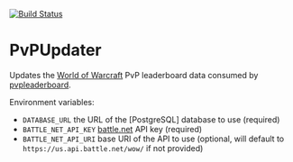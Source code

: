 [![Build Status](https://travis-ci.org/Exupery/pvpupdater.svg)](https://travis-ci.org/Exupery/pvpupdater)
# PvPUpdater

Updates the [World of Warcraft](http://us.battle.net/wow/en/) PvP leaderboard data consumed by [pvpleaderboard](https://github.com/Exupery/pvpleaderboard).

Environment variables:
* `DATABASE_URL` the URL of the [PostgreSQL] database to use (required)
* `BATTLE_NET_API_KEY` [battle.net](https://dev.battle.net/) API key (required)
* `BATTLE_NET_API_URI` base URI of the API to use (optional, will default to `https://us.api.battle.net/wow/` if not provided)
